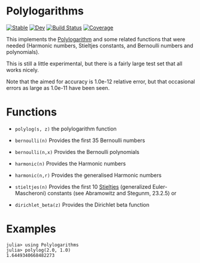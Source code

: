 # Polylogarithms

[![Stable](https://img.shields.io/badge/docs-stable-blue.svg)](https://matthew.roughan@adelaide.edu.au.github.io/Polylogarithms.jl/stable)
[![Dev](https://img.shields.io/badge/docs-dev-blue.svg)](https://matthew.roughan@adelaide.edu.au.github.io/Polylogarithms.jl/dev)
[![Build Status](https://travis-ci.com/matthew.roughan@adelaide.edu.au/Polylogarithms.jl.svg?branch=master)](https://travis-ci.com/matthew.roughan@adelaide.edu.au/Polylogarithms.jl)
[![Coverage](https://codecov.io/gh/matthew.roughan@adelaide.edu.au/Polylogarithms.jl/branch/master/graph/badge.svg)](https://codecov.io/gh/matthew.roughan@adelaide.edu.au/Polylogarithms.jl)

This implements the
[Polylogarithm](https://en.wikipedia.org/wiki/Polylogarithm#Relationship_to_other_functions)
and some related functions that were needed (Harmonic numbers,
Stieltjes constants, and Bernoulli numbers and polynomials).

This is still a little experimental, but there is a fairly large test
set that all works nicely.

Note that the aimed for accuracy is 1.0e-12 relative error, but that
occasional errors as large as 1.0e-11 have been seen. 

# Functions

 + `polylog(s, z)` the polylogarithm function
 
 + `bernoulli(n)`  Provides the first 35 Bernoulli numbers
 + `bernoulli(n,x)`  Provides the Bernoulli polynomials
 
 + `harmonic(n)` Provides the Harmonic numbers
 + `harmonic(n,r)` Provides the generalised Harmonic numbers
 
 + `stieltjes(n)` Provides the first 10 [Stieltjes](https://en.wikipedia.org/wiki/Stieltjes_constants) (generalized Euler-Mascheroni) constants (see Abramowitz and Stegunm, 23.2.5) or 
 
 + `dirichlet_beta(z)` Provides the Dirichlet beta function
 

# Examples

```
julia> using Polylogarithms
julia> polylog(2.0, 1.0)
1.6449340668482273
```




